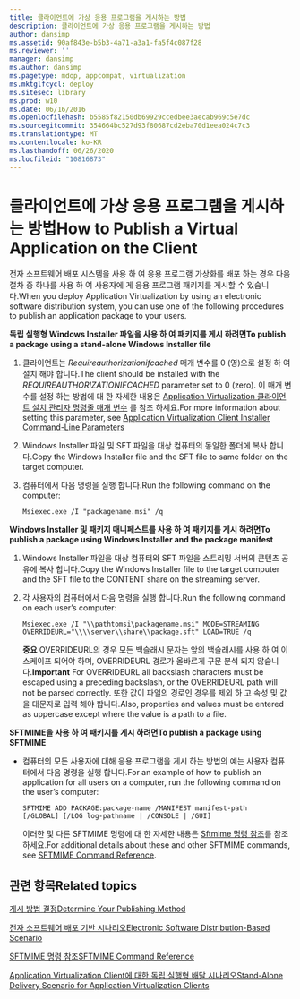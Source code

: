 ```yaml
---
title: 클라이언트에 가상 응용 프로그램을 게시하는 방법
description: 클라이언트에 가상 응용 프로그램을 게시하는 방법
author: dansimp
ms.assetid: 90af843e-b5b3-4a71-a3a1-fa5f4c087f28
ms.reviewer: ''
manager: dansimp
ms.author: dansimp
ms.pagetype: mdop, appcompat, virtualization
ms.mktglfcycl: deploy
ms.sitesec: library
ms.prod: w10
ms.date: 06/16/2016
ms.openlocfilehash: b5585f82150db69929ccedbee3aecab969c5e7dc
ms.sourcegitcommit: 354664bc527d93f80687cd2eba70d1eea024c7c3
ms.translationtype: MT
ms.contentlocale: ko-KR
ms.lasthandoff: 06/26/2020
ms.locfileid: "10816873"
---
```

# <span data-ttu-id="3507c-103">클라이언트에 가상 응용 프로그램을 게시하는 방법</span><span class="sxs-lookup"><span data-stu-id="3507c-103">How to Publish a Virtual Application on the Client</span></span>


<span data-ttu-id="3507c-104">전자 소프트웨어 배포 시스템을 사용 하 여 응용 프로그램 가상화를 배포 하는 경우 다음 절차 중 하나를 사용 하 여 사용자에 게 응용 프로그램 패키지를 게시할 수 있습니다.</span><span class="sxs-lookup"><span data-stu-id="3507c-104">When you deploy Application Virtualization by using an electronic software distribution system, you can use one of the following procedures to publish an application package to your users.</span></span>

**<span data-ttu-id="3507c-105">독립 실행형 Windows Installer 파일을 사용 하 여 패키지를 게시 하려면</span><span class="sxs-lookup"><span data-stu-id="3507c-105">To publish a package using a stand-alone Windows Installer file</span></span>**

1.  <span data-ttu-id="3507c-106">클라이언트는 *Requireauthorizationifcached* 매개 변수를 0 (영)으로 설정 하 여 설치 해야 합니다.</span><span class="sxs-lookup"><span data-stu-id="3507c-106">The client should be installed with the *REQUIREAUTHORIZATIONIFCACHED* parameter set to 0 (zero).</span></span> <span data-ttu-id="3507c-107">이 매개 변수를 설정 하는 방법에 대 한 자세한 내용은 [Application Virtualization 클라이언트 설치 관리자 명령줄 매개 변수](application-virtualization-client-installer-command-line-parameters.md) 를 참조 하세요.</span><span class="sxs-lookup"><span data-stu-id="3507c-107">For more information about setting this parameter, see [Application Virtualization Client Installer Command-Line Parameters](application-virtualization-client-installer-command-line-parameters.md)</span></span>

2.  <span data-ttu-id="3507c-108">Windows Installer 파일 및 SFT 파일을 대상 컴퓨터의 동일한 폴더에 복사 합니다.</span><span class="sxs-lookup"><span data-stu-id="3507c-108">Copy the Windows Installer file and the SFT file to same folder on the target computer.</span></span>

3.  <span data-ttu-id="3507c-109">컴퓨터에서 다음 명령을 실행 합니다.</span><span class="sxs-lookup"><span data-stu-id="3507c-109">Run the following command on the computer:</span></span>

    `Msiexec.exe /I "packagename.msi" /q`

**<span data-ttu-id="3507c-110">Windows Installer 및 패키지 매니페스트를 사용 하 여 패키지를 게시 하려면</span><span class="sxs-lookup"><span data-stu-id="3507c-110">To publish a package using Windows Installer and the package manifest</span></span>**

1.  <span data-ttu-id="3507c-111">Windows Installer 파일을 대상 컴퓨터와 SFT 파일을 스트리밍 서버의 콘텐츠 공유에 복사 합니다.</span><span class="sxs-lookup"><span data-stu-id="3507c-111">Copy the Windows Installer file to the target computer and the SFT file to the CONTENT share on the streaming server.</span></span>

2.  <span data-ttu-id="3507c-112">각 사용자의 컴퓨터에서 다음 명령을 실행 합니다.</span><span class="sxs-lookup"><span data-stu-id="3507c-112">Run the following command on each user’s computer:</span></span>

    `Msiexec.exe /I "\\pathtomsi\packagename.msi" MODE=STREAMING  OVERRIDEURL="\\\\server\\share\\package.sft" LOAD=TRUE /q`

    <span data-ttu-id="3507c-113">**중요**  OVERRIDEURL의 경우 모든 백슬래시 문자는 앞의 백슬래시를 사용 하 여 이스케이프 되어야 하며, OVERRIDEURL 경로가 올바르게 구문 분석 되지 않습니다.</span><span class="sxs-lookup"><span data-stu-id="3507c-113">**Important** For OVERRIDEURL all backslash characters must be escaped using a preceding backslash, or the OVERRIDEURL path will not be parsed correctly.</span></span> <span data-ttu-id="3507c-114">또한 값이 파일의 경로인 경우를 제외 하 고 속성 및 값을 대문자로 입력 해야 합니다.</span><span class="sxs-lookup"><span data-stu-id="3507c-114">Also, properties and values must be entered as uppercase except where the value is a path to a file.</span></span>

     

**<span data-ttu-id="3507c-115">SFTMIME을 사용 하 여 패키지를 게시 하려면</span><span class="sxs-lookup"><span data-stu-id="3507c-115">To publish a package using SFTMIME</span></span>**

-   <span data-ttu-id="3507c-116">컴퓨터의 모든 사용자에 대해 응용 프로그램을 게시 하는 방법의 예는 사용자 컴퓨터에서 다음 명령을 실행 합니다.</span><span class="sxs-lookup"><span data-stu-id="3507c-116">For an example of how to publish an application for all users on a computer, run the following command on the user’s computer:</span></span>

    `SFTMIME ADD PACKAGE:package-name /MANIFEST manifest-path                                 [/GLOBAL] [/LOG log-pathname | /CONSOLE | /GUI]`

    <span data-ttu-id="3507c-117">이러한 및 다른 SFTMIME 명령에 대 한 자세한 내용은 [Sftmime 명령 참조](sftmime--command-reference.md)를 참조 하세요.</span><span class="sxs-lookup"><span data-stu-id="3507c-117">For additional details about these and other SFTMIME commands, see [SFTMIME Command Reference](sftmime--command-reference.md).</span></span>

## <span data-ttu-id="3507c-118">관련 항목</span><span class="sxs-lookup"><span data-stu-id="3507c-118">Related topics</span></span>


[<span data-ttu-id="3507c-119">게시 방법 결정</span><span class="sxs-lookup"><span data-stu-id="3507c-119">Determine Your Publishing Method</span></span>](determine-your-publishing-method.md)

[<span data-ttu-id="3507c-120">전자 소프트웨어 배포 기반 시나리오</span><span class="sxs-lookup"><span data-stu-id="3507c-120">Electronic Software Distribution-Based Scenario</span></span>](electronic-software-distribution-based-scenario.md)

[<span data-ttu-id="3507c-121">SFTMIME 명령 참조</span><span class="sxs-lookup"><span data-stu-id="3507c-121">SFTMIME Command Reference</span></span>](sftmime--command-reference.md)

[<span data-ttu-id="3507c-122">Application Virtualization Client에 대한 독립 실행형 배달 시나리오</span><span class="sxs-lookup"><span data-stu-id="3507c-122">Stand-Alone Delivery Scenario for Application Virtualization Clients</span></span>](stand-alone-delivery-scenario-for-application-virtualization-clients.md)

 

 





